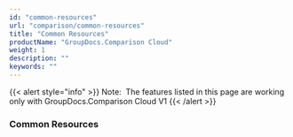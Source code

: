 ```yaml
---
id: "common-resources"
url: "comparison/common-resources"
title: "Common Resources"
productName: "GroupDocs.Comparison Cloud"
weight: 1
description: ""
keywords: ""
---
```


{{< alert style="info" >}}
Note:  The features listed in this page are working only with GroupDocs.Comparison Cloud V1
{{< /alert >}}



### Common Resources ###

